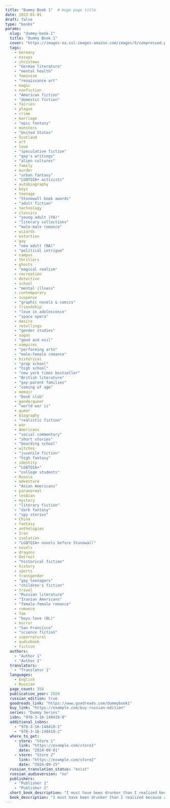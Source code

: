 ```yaml
---
title: "Dummy Book 1"  # Hugo page title
date: 2023-01-01
draft: false
type: "books"
params:
  slug: "dummy-book-1"
  title: "Dummy Book 1"
  cover: "https://images-na.ssl-images-amazon.com/images/S/compressed.photo.goodreads.com/books/1328758827i/139569.jpg"
  tags:
    - Germany
    - essays
    - christmas
    - "German literature"
    - "mental health"
    - feminism
    - "renaissance art"
    - magic
    - nonfiction
    - "American fiction"
    - "domestic fiction"
    - fairies
    - plague
    - crime
    - marriage
    - "epic fantasy"
    - monsters
    - "United States"
    - Scotland
    - art
    - love
    - "speculative fiction"
    - "gay's writings"
    - "alien cultures"
    - family
    - murder
    - "urban fantasy"
    - "LGBTQIA+ activists"
    - autobiography
    - boys
    - teenage
    - "Stonewall book awards"
    - "adult fiction"
    - technology
    - classics
    - "young adult (YA)"
    - "literary collections"
    - "male-male romance"
    - wizards
    - extortion
    - gay
    - "new adult (NA)"
    - "political intrigue"
    - campus
    - thrillers
    - ghosts
    - "magical realism"
    - recreation
    - detective
    - school
    - "mental illness"
    - contemporary
    - suspense
    - "graphic novels & comics"
    - friendship
    - "love in adolescence"
    - "space opera"
    - desire
    - retellings
    - "gender studies"
    - sagas
    - "good and evil"
    - vampires
    - "performing arts"
    - "male-female romance"
    - historical
    - "prep school"
    - "high school"
    - "new york times bestseller"
    - "British literature"
    - "gay-parent families"
    - "coming of age"
    - memoir
    - "book club"
    - genderqueer
    - "world war ii"
    - queer
    - biography
    - "realistic fiction"
    - war
    - Americans
    - "social commentary"
    - "short stories"
    - "boarding school"
    - witches
    - "juvenile fiction"
    - "high fantasy"
    - identity
    - "LGBTQIA+"
    - "college students"
    - Russia
    - adventure
    - "Asian Americans"
    - paranormal
    - lesbian
    - mystery
    - "literary fiction"
    - "dark fantasy"
    - "spy stories"
    - China
    - fantasy
    - anthologies
    - Iran
    - isolation
    - "LGBTQIA+ novels before Stonewall"
    - novels
    - dragons
    - Detroit
    - "historical fiction"
    - history
    - sports
    - transgender
    - "gay teenagers"
    - "children's fiction"
    - travel
    - "Russian literature"
    - "Iranian Americans"
    - "female-female romance"
    - romance
    - fae
    - "boys love (BL)"
    - horror
    - "San Francisco"
    - "science fiction"
    - supernatural
    - audiobook
    - fiction
  authors:
    - "Author 1"
    - "Author 2"
  translators:
    - "Translator 1"
  languages:
    - English
    - Russian
  page_count: 350
  publication_year: 2020
  russian_edition: true
  goodreads_link: "https://www.goodreads.com/dummybook1"
  buy_link: "https://example.com/buy-russian-edition"
  series: "Dummy Series"
  isbn: "978-3-16-148410-0"
  additional_isbns:
    - "978-3-16-148410-1"
    - "978-3-16-148410-2"
  where_to_get:
    - store: "Store 1"
      link: "https://example.com/store1"
      date: "2024-09-01"
    - store: "Store 2"
      link: "https://example.com/store2"
      date: "2024-09-15"
  russian_translation_status: "exist"
  russian_audioversion: "no"
  publishers:
    - "Publisher 1"
    - "Publisher 2"
  short_book_description: "I must have been drunker than I realized because all I remember is how well he tied his cravat and how perfectly his coat fit him… London, 1815: where magic can be purchased at convenience, and the fashionable and wealthy descend for the start of the social Season..."
  book_description: "I must have been drunker than I realized because all I remember is how well he tied his cravat and how perfectly his coat fit him… London, 1815: where magic can be purchased at convenience, and the fashionable and wealthy descend for the start of the social Season. But 25-year-old Gavin Hartford finds the city intimidating when he arrives, alone, to his family's townhouse. The only company he seeks is in his beloved books and weekly letters to his sister, Gerry. Then dashing man-about-town Charles Kentworthy gallantly rescues Gavin from a foolish drunken mishap and turns his life upside-down. With Mr. Kentworthy, Gavin finds himself discussing poetry and magic, confessing his fears about marriage, expanding his social circle to shocking proportions — and far outside his comfort zone. When family responsibility comes knocking, Gavin's future looms over him, filled with uncertainty. As he grapples with growing feelings for his new friend, Gavin will need to be honest with Mr. Kentworthy — but he'll need the courage to be honest with himself first. This epistolary Regency romance is the first in a historical fantasy series, Meddle & Mend."
---
```

